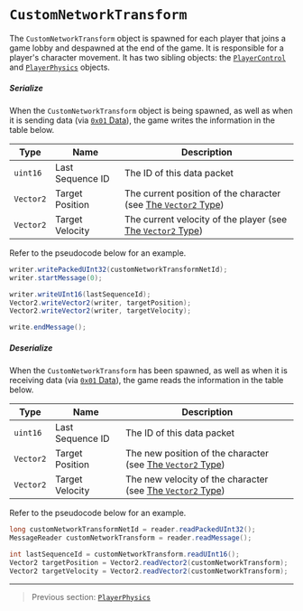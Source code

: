 # `CustomNetworkTransform`

The `CustomNetworkTransform` object is spawned for each player that joins a game lobby and despawned at the end of the game. It is responsible for a player's character movement. It has two sibling objects: the [`PlayerControl`](04_playercontrol.md) and [`PlayerPhysics`](09_playerphysics.md) objects.

##### Serialize

When the `CustomNetworkTransform` object is being spawned, as well as when it is sending data (via [`0x01` Data](../03_gamedata_and_gamedatato_message_types/01_data.md)), the game writes the information in the table below.

| Type | Name | Description |
| --- | --- | --- |
| `uint16` | Last Sequence ID | The ID of this data packet |
| `Vector2` | Target Position | The current position of the character (see [The `Vector2` Type](../01_packet_structure/04_the_vector2_type.md)) |
| `Vector2` | Target Velocity | The current velocity of the player (see [The `Vector2` Type](../01_packet_structure/04_the_vector2_type.md)) |

Refer to the pseudocode below for an example.

```java
writer.writePackedUInt32(customNetworkTransformNetId);
writer.startMessage(0);

writer.writeUInt16(lastSequenceId);
Vector2.writeVector2(writer, targetPosition);
Vector2.writeVector2(writer, targetVelocity);

write.endMessage();
```

##### Deserialize

When the `CustomNetworkTransform` has been spawned, as well as when it is receiving data (via [`0x01` Data](../03_gamedata_and_gamedatato_message_types/01_data.md)), the game reads the information in the table below.

| Type | Name | Description |
| --- | --- | --- |
| `uint16` | Last Sequence ID | The ID of this data packet |
| `Vector2` | Target Position | The new position of the character (see [The `Vector2` Type](../01_packet_structure/04_the_vector2_type.md)) |
| `Vector2` | Target Velocity | The new velocity of the character (see [The `Vector2` Type](../01_packet_structure/04_the_vector2_type.md)) |

Refer to the pseudocode below for an example.

```java
long customNetworkTransformNetId = reader.readPackedUInt32();
MessageReader customNetworkTransform = reader.readMessage();

int lastSequenceId = customNetworkTransform.readUInt16();
Vector2 targetPosition = Vector2.readVector2(customNetworkTransform);
Vector2 targetVelocity = Vector2.readVector2(customNetworkTransform);
```

---

> Previous section: [`PlayerPhysics`](09_playerphysics.md)<br>
